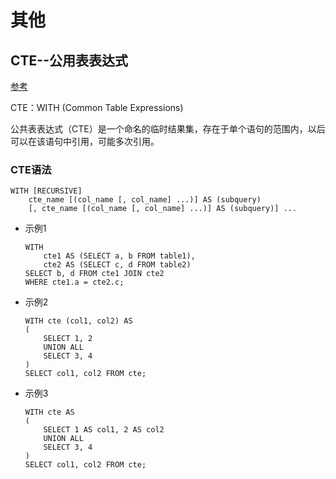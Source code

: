 其他
==

## CTE--公用表表达式
[参考](https://dev.mysql.com/doc/refman/8.0/en/with.html)

CTE：WITH (Common Table Expressions)

公共表表达式（CTE）是一个命名的临时结果集，存在于单个语句的范围内，以后可以在该语句中引用，可能多次引用。

### CTE语法
```mysql
WITH [RECURSIVE]
    cte_name [(col_name [, col_name] ...)] AS (subquery)
    [, cte_name [(col_name [, col_name] ...)] AS (subquery)] ...
```

* 示例1
    ```mysql
    WITH
        cte1 AS (SELECT a, b FROM table1),
        cte2 AS (SELECT c, d FROM table2)
    SELECT b, d FROM cte1 JOIN cte2
    WHERE cte1.a = cte2.c;
    ```

* 示例2
    ```mysql
    WITH cte (col1, col2) AS
    (
        SELECT 1, 2
        UNION ALL
        SELECT 3, 4
    )
    SELECT col1, col2 FROM cte;
    ```

* 示例3
    ```mysql
    WITH cte AS
    (
        SELECT 1 AS col1, 2 AS col2
        UNION ALL
        SELECT 3, 4
    )
    SELECT col1, col2 FROM cte;
    ```